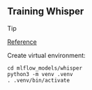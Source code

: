 Training Whisper
----------------

> [!TIP]
> 
> [Reference](https://huggingface.co/blog/fine-tune-whisper)

Create virtual environment:

```console
cd mlflow_models/whisper
python3 -m venv .venv
. .venv/bin/activate
```
